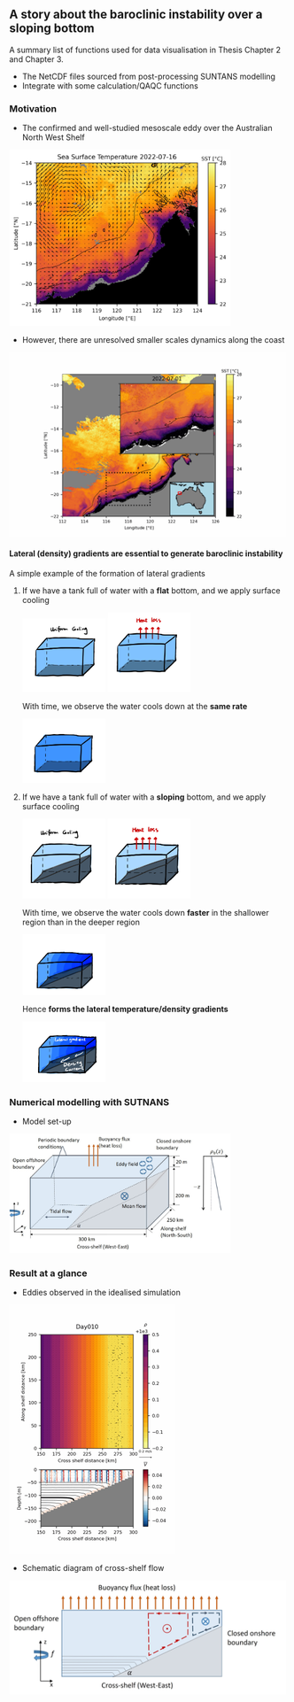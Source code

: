 ## A story about the baroclinic instability over a sloping bottom

A summary list of functions used for data visualisation in Thesis Chapter 2 and Chapter 3.
- The NetCDF files sourced from post-processing SUNTANS modelling 
- Integrate with some calculation/QAQC functions

### Motivation 
- The confirmed and well-studied mesoscale eddy over the Australian North West Shelf
<img src="Mesoscale_eddy_NWS.jpg" width="400" />

- However, there are unresolved smaller scales dynamics along the coast
<img src="NWS_SST_July.gif" width="500" />

#### Lateral (density) gradients are essential to generate baroclinic instability

A simple example of the formation of lateral gradients 
1. If we have a tank full of water with a __flat__ bottom, and we apply surface cooling

   <img src="baroclinic_instability/IMG_0780.JPG" width="150" />
   <img src="baroclinic_instability/IMG_0781.JPG" width="150" />
   
   With time, we observe the water cools down at the __same rate__
   
   <img src="baroclinic_instability/IMG_0782.JPG" width="150" />

2. If we have a tank full of water with a __sloping__ bottom, and we apply surface cooling
   
   <img src="baroclinic_instability/IMG_0783.JPG" width="150" />
   <img src="baroclinic_instability/IMG_0784.JPG" width="150" />

   With time, we observe the water cools down __faster__ in the shallower region than in the deeper region
   
   <img src="baroclinic_instability/IMG_0785.JPG" width="150" />

   Hence __forms the lateral temperature/density gradients__
   
   <img src="baroclinic_instability/IMG_0786.JPG" width="150" />

   
### Numerical modelling with SUTNANS
- Model set-up
<img src="model_setup.jpg" width="400" />

### Result at a glance
- Eddies observed in the idealised simulation
<img src="eddy_development_NWS.gif" width="300" />

- Schematic diagram of cross-shelf flow
<img src="schematic_diagram_crossshelf_flow.jpg" width="500" />
